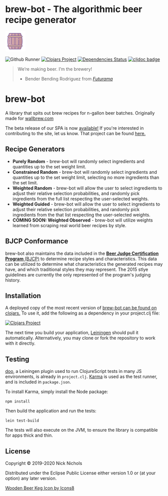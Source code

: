 # brew-bot - The algorithmic beer recipe generator
<a href="https://icons8.com/icon/66359/wooden-beer-keg"><img src="resources/icons8-wooden-beer-keg.png"></a>

![Github Runner](https://github.com/nnichols/brew-bot/workflows/Clojurescript%20CI/badge.svg)
[![Clojars Project](https://img.shields.io/clojars/v/brew-bot.svg)](https://clojars.org/brew-bot)
[![Dependencies Status](https://versions.deps.co/nnichols/brew-bot/status.svg)](https://versions.deps.co/nnichols/brew-bot)
[![cljdoc badge](https://cljdoc.org/badge/brew-bot/brew-bot)](https://cljdoc.org/d/brew-bot/brew-bot/CURRENT)

> We’re making beer. I’m the brewery!
> - Bender Bending Rodriguez from [*Futurama*](https://www.imdb.com/title/tt0149460/)

# brew-bot

A library that spits out brew recipes for n-gallon beer batches.
Originally made for [wallbrew.com](https://wallbrew.com/)

The beta release of our SPA is now [available!](https://nnichols.github.io/brew-bot/)
If you're interested in contributing to the site, let us know.
That project can be found [here.](https://github.com/nnichols/brew-bot-ui)

## Recipe Generators

* **Purely Random** - brew-bot will randomly select ingredients and quantities up to the set weight limit.
* **Constrained Random** - brew-bot will randomly select ingredients and quantities up to the set weight limit, selecting no more ingredients than the set limit.
* **Weighted Random** - brew-bot will allow the user to select ingredients to adjust their relative selection probabilities, and randomly pick ingredients from the full list respecting the user-selected weights.
* **Weighted Guided** - brew-bot will allow the user to select ingredients to adjust their relative selection probabilities, and randomly pick ingredients from the that list respecting the user-selected weights.
* **COMING SOON: Weighted Observed** - brew-bot will utilize weights learned from scraping real world beer recipes by style.

## BJCP Conformance

brew-bot also maintains the data included in the [**Beer Judge Certification Program** (BJCP)](https://www.bjcp.org/) to determine recipe styles and characteristics.
This data can be utilized to determine what characteristics the generated recipes may have, and which traditional styles they may represent.
The 2015 stlye guidelines are currently the only represented of the program's judging history.

## Installation

A deployed copy of the most recent version of [brew-bot can be found on clojars.](https://clojars.org/brew-bot)
To use it, add the following as a dependency in your project.clj file:

[![Clojars Project](http://clojars.org/brew-bot/latest-version.svg)](http://clojars.org/brew-bot)

The next time you build your application, [Leiningen](https://leiningen.org/) should pull it automatically.
Alternatively, you may clone or fork the repository to work with it directly.

## Testing

[doo](https://github.com/bensu/doo), a Leiningen plugin used to run ClojureScript tests in many JS environments, is already in `project.clj`.
[Karma](https://karma-runner.github.io/latest/index.html) is used as the test runner, and is included in `package.json`.

To install Karma, simply install the Node package:
```
npm install
```

Then build the application and run the tests:
```
lein test-build
```

The tests will also execute on the JVM, to ensure the library is compatible for apps thick and thin.

## License

Copyright © 2019-2020 Nick Nichols

Distributed under the Eclipse Public License either version 1.0 or (at your option) any later version.

[Wooden Beer Keg Icon by Icons8](https://icons8.com/icon/66359/wooden-beer-keg)

